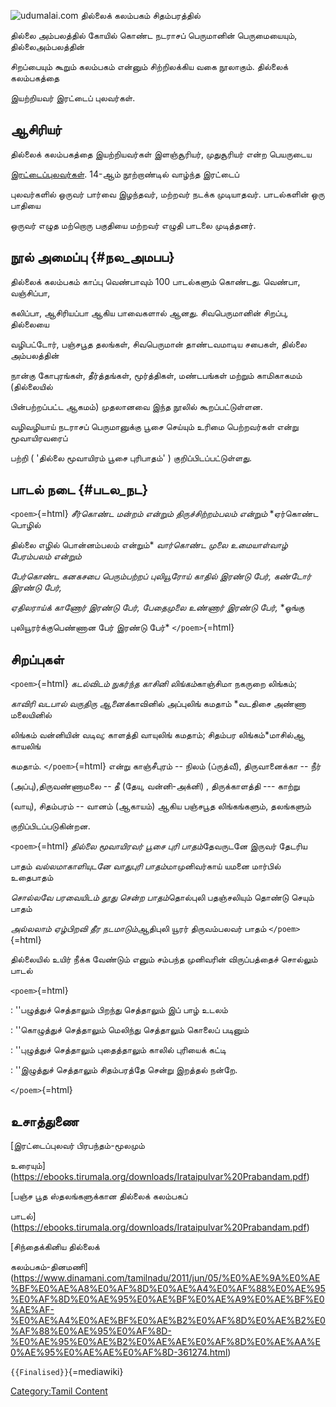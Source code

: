![udumalai.com](Thillai.jpg "udumalai.com") தில்லைக் கலம்பகம் சிதம்பரத்தில்
தில்லை அம்பலத்தில் கோயில் கொண்ட நடராசப் பெருமானின் பெருமையையும், தில்லைஅம்பலத்தின்
சிறப்பையும் கூறும் கலம்பகம் என்னும் சிற்றிலக்கிய வகை நூலாகும். தில்லைக் கலம்பகத்தை
இயற்றியவர் இரட்டைப் புலவர்கள்.

## ஆசிரியர்

தில்லைக் கலம்பகத்தை இயற்றியவர்கள் இளஞ்சூரியர், முதுசூரியர் என்ற பெயருடைய
[இரட்டைப்புலவர்கள](இரட்டைப்புலவர் "wikilink")். 14-ஆம் நூற்றாண்டில் வாழ்ந்த இரட்டைப்
புலவர்களில் ஒருவர் பார்வை இழந்தவர், மற்றவர் நடக்க முடியாதவர். பாடல்களின் ஒரு பாதியை
ஒருவர் எழுத மற்றொரு பகுதியை மற்றவர் எழுதி பாடலை முடித்தனர்.

## நூல் அமைப்பு {#நல_அமபப}

தில்லைக் கலம்பகம் காப்பு வெண்பாவும் 100 பாடல்களும் கொண்டது. வெண்பா, வஞ்சிப்பா,
கலிப்பா, ஆசிரியப்பா ஆகிய பாவைகளால் ஆனது. சிவபெருமானின் சிறப்பு, தில்லையை
வழிபட்டோர், பஞ்சபூத தலங்கள், சிவபெருமான் தாண்டவமாடிய சபைகள், தில்லை அம்பலத்தின்
நான்கு கோபுரங்கள், தீர்த்தங்கள், மூர்த்திகள், மண்டபங்கள் மற்றும் காமிகாகமம் (தில்லையில்
பின்பற்றப்பட்ட ஆகமம்) முதலானவை இந்த நூலில் கூறப்பட்டுள்ளன.

வழிவழியாய் நடராசப் பெருமானுக்கு பூசை செய்யும் உரிமை பெற்றவர்கள் என்று மூவாயிரவரைப்
பற்றி ( \'தில்லை மூவாயிரம் பூசை புரிபாதம்\' ) குறிப்பிடப்பட்டுள்ளது.

## பாடல் நடை {#படல_நட}

`<poem>`{=html} *சீர்கொண்ட மன்றம் என்றும் திருச்சிற்றம்பலம் என்றும்* *ஏர்கொண்ட பொழில்
தில்லை எழில் பொன்னம்பலம் என்றும்* *வார்கொண்ட முலை உமையாள்வாழ் பேரம்பலம் என்றும்*
*பேர்கொண்ட கனகசபை பெரும்பற்றப் புலியூரோய்* *காதில் இரண்டு பேர், கண்டோர் இரண்டு பேர்,*
*ஏதிலராய்க் காணோர் இரண்டு பேர்,* *பேதைமுலை உண்ணார் இரண்டு பேர்,* *ஓங்கு
புலியூரர்க்குபெண்ணான பேர் இரண்டு பேர்* `</poem>`{=html}

## சிறப்புகள்

`<poem>`{=html} *கடல்விடம் நுகர்ந்த காசினி லிங்கம்*காஞ்சிமா நகருறை லிங்கம்;
*காவிரி வடபால் வருதிரு ஆனைக்*காவினில் அப்புலிங் கமதாம் *வடதிசை அண்ணா மலையினில்
லிங்கம் வன்னியின் வடிவு; காளத்தி வாயுலிங் கமதாம்; சிதம்பர லிங்கம்*மாசில்ஆ காயலிங்
கமதாம். `</poem>`{=html} என்று காஞ்சீபுரம் -- நிலம் (ப்ருத்வீ), திருவானைக்கா -- நீர்
(அப்பு),திருவண்ணாமலை -- தீ (தேயு, வன்னி-அக்னி) , திருக்காளத்தி --- காற்று
(வாயு), சிதம்பரம் -- வானம் (ஆகாயம்) ஆகிய பஞ்சபூத லிங்கங்களும், தலங்களும்
குறிப்பிடப்படுகின்றன.

`<poem>`{=html} *தில்லை மூவாயிரவர் பூசை புரி பாதம்*தேவருடனே இருவர் தேடரிய
பாதம் *வல்லமாகாளியுடனே வாதுபுரி பாதம்*மாமுனிவர்காய் யமனை மார்பில் உதைபாதம்
*சொல்லவே பரவையிடம் தூது சென்ற பாதம்*தொல்புலி பதஞ்சலியும் தொண்டு செயும் பாதம்
*அல்லலாம் ஏழ்பிறவி தீர நடமாடும்*ஆதிபுலி யூரர் திருவம்பலவர் பாதம் `</poem>`{=html}
தில்லையில் உயிர் நீக்க வேண்டும் எனும் சம்பந்த முனிவரின் விருப்பத்தைச் சொல்லும் பாடல்

`<poem>`{=html}

:   \'\'பழுத்துச் செத்தாலும் பிறந்து செத்தாலும் இப் பாழ் உடலம்
:   \'\'கொழுத்துச் செத்தாலும் மெலிந்து செத்தாலும் கொலைப் படினும்
:   \'\'புழுத்துச் செத்தாலும் புதைத்தாலும் காலில் புரியைக் கட்டி
:   \'\'இழுத்துச் செத்தாலும் சிதம்பரத்தே சென்று இறத்தல் நன்றே.

`</poem>`{=html}

## உசாத்துணை

[இரட்டைப்புலவர் பிரபந்தம்-மூலமும்
உரையும்](https://ebooks.tirumala.org/downloads/Irataipulvar%20Prabandam.pdf)
[பஞ்ச பூத ஸ்தலங்களுக்கான தில்லைக் கலம்பகப்
பாடல்](https://ebooks.tirumala.org/downloads/Irataipulvar%20Prabandam.pdf)
[சிந்தைக்கினிய தில்லைக்
கலம்பகம்-தினமணி](https://www.dinamani.com/tamilnadu/2011/jun/05/%E0%AE%9A%E0%AE%BF%E0%AE%A8%E0%AF%8D%E0%AE%A4%E0%AF%88%E0%AE%95%E0%AF%8D%E0%AE%95%E0%AE%BF%E0%AE%A9%E0%AE%BF%E0%AE%AF-%E0%AE%A4%E0%AE%BF%E0%AE%B2%E0%AF%8D%E0%AE%B2%E0%AF%88%E0%AE%95%E0%AF%8D-%E0%AE%95%E0%AE%B2%E0%AE%AE%E0%AF%8D%E0%AE%AA%E0%AE%95%E0%AE%AE%E0%AF%8D-361274.html)
`{{Finalised}}`{=mediawiki}

[Category:Tamil Content](Category:Tamil_Content "wikilink")
